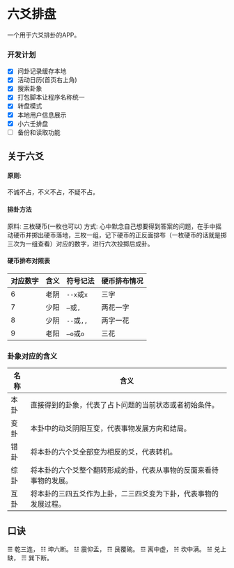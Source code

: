 # 六爻排盘

一个用于六爻排卦的APP。

### 开发计划
- [x] 问卦记录缓存本地
- [x] 活动日历(首页右上角)
- [x] 搜索卦象
- [x] 打包脚本让程序名称统一
- [x] 转盘模式
- [x] 本地用户信息展示
- [x] 小六壬排盘
- [ ] 备份和读取功能

## 关于六爻

#### 原则:
不诚不占，不义不占，不疑不占。

#### 排卦方法
原料: 三枚硬币(一枚也可以)
方式: 心中默念自己想要得到答案的问题，在手中摇动硬币并掷出硬币落地，三枚一组，记下硬币的正反面排布（一枚硬币的话就是掷三次为一组查看）对应的数字，进行六次投掷后成卦。

#### 硬币排布对照表
| 对应数字 | 含义 | 符号记法      | 硬币排布情况 |
|------|----|-----------|--------|
| 6    | 老阴 | `--x`或`x` | 三字     |
| 7    | 少阳 | `—`或`,`   | 两花一字   |
| 8    | 少阴 | `--`或`,,` | 两字一花   |
| 9    | 老阳 | `—o`或`o`  | 三花     |

### 卦象对应的含义
| 名称 | 含义                                |
|----|-----------------------------------|
| 本卦 | 直接得到的卦象，代表了占卜问题的当前状态或者初始条件。       |
| 变卦 | 本卦中的动爻阴阳互变，代表事物发展方向和结局。           |
| 错卦 | 将本卦的六个爻全部变为相反的爻，代表转机。             |
| 综卦 | 将本卦的六个爻整个翻转形成的卦，代表从事物的反面来看待事物的发展。 |
| 互卦 | 将本卦的三四五爻作为上卦，二三四爻变为下卦，代表事物的发展过程。  |

## 口诀
☰ 乾三连，
☷ 坤六断。
☳ 震仰盂，
☶ 艮覆碗。
☲ 离中虚，
☵ 坎中满。
☱ 兑上缺，
☴ 巽下断。

